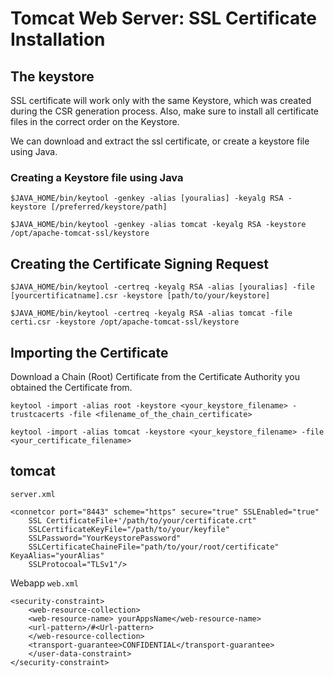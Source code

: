 # Tomcat Web Server: SSL Certificate Installation

## The keystore

SSL certificate will work only with the same Keystore, which was created during the CSR generation process. Also, make sure to install all certificate files in the correct order on the Keystore.

We can download and extract the ssl certificate, or create a keystore file using Java.

### Creating a Keystore file using Java

```
$JAVA_HOME/bin/keytool -genkey -alias [youralias] -keyalg RSA -keystore [/preferred/keystore/path]

$JAVA_HOME/bin/keytool -genkey -alias tomcat -keyalg RSA -keystore /opt/apache-tomcat-ssl/keystore
```

## Creating the Certificate Signing Request

```
$JAVA_HOME/bin/keytool -certreq -keyalg RSA -alias [youralias] -file [yourcertificatname].csr -keystore [path/to/your/keystore]

$JAVA_HOME/bin/keytool -certreq -keyalg RSA -alias tomcat -file certi.csr -keystore /opt/apache-tomcat-ssl/keystore
```

## Importing the Certificate

Download a Chain (Root) Certificate from the Certificate Authority you obtained the Certificate from.

```
keytool -import -alias root -keystore <your_keystore_filename> -trustcacerts -file <filename_of_the_chain_certificate>

```

```
keytool -import -alias tomcat -keystore <your_keystore_filename> -file <your_certificate_filename>
```

## tomcat

`server.xml`

```
<connetcor port="8443" scheme="https" secure="true" SSLEnabled="true"
	SSL CertificateFile+'/path/to/your/certificate.crt"
	SSLCertificateKeyFile="/path/to/your/keyfile"
	SSLPassword="YourKeystorePassword"
	SSLCertificateChaineFile="path/to/your/root/certificate" KeyaAlias="yourAlias"
	SSLProtocoal="TLSv1"/>
```

Webapp `web.xml`

```
<security-constraint>
	<web-resource-collection>
	<web-resource-name> yourAppsName</web-resource-name>
	<url-pattern>/#<Url-pattern>
	</web-resource-collection>
	<transport-guarantee>CONFIDENTIAL</transport-guarantee>
	</user-data-constraint>
</security-constraint>
```




